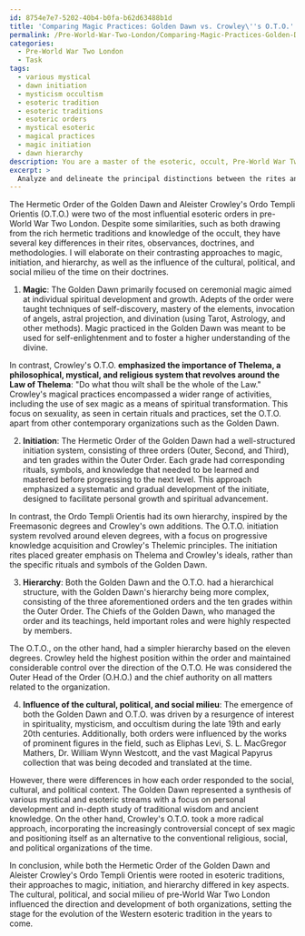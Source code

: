 ```yaml
---
id: 8754e7e7-5202-40b4-b0fa-b62d63488b1d
title: 'Comparing Magic Practices: Golden Dawn vs. Crowley\''s O.T.O.'
permalink: /Pre-World-War-Two-London/Comparing-Magic-Practices-Golden-Dawn-vs-Crowleys-OTO/
categories:
  - Pre-World War Two London
  - Task
tags:
  - various mystical
  - dawn initiation
  - mysticism occultism
  - esoteric tradition
  - esoteric traditions
  - esoteric orders
  - mystical esoteric
  - magical practices
  - magic initiation
  - dawn hierarchy
description: You are a master of the esoteric, occult, Pre-World War Two London, you complete tasks to the absolute best of your ability, no matter if you think you were not trained to do the task specifically, you will attempt to do it anyways, since you have performed the tasks you are given with great mastery, accuracy, and deep understanding of what is requested. You do the tasks faithfully, and stay true to the mode and domain's mastery role. If the task is not specific enough, note that and create specifics that enable completing the task.
excerpt: > 
  Analyze and delineate the principal distinctions between the rites and observances specific to the Hermetic Order of the Golden Dawn during the pre-World War Two London era, and the doctrines and methodologies of Aleister Crowley's Ordo Templi Orientis, with particular emphasis on their approaches to magic, initiation, and hierarchy. Examine the influences of the cultural, political, and social milieu of the time on the doctrines of both orders, and provide examples of specific rituals, magical tools, and symbolism inherent to each organization to illustrate their differences and complexities.
---
```

The Hermetic Order of the Golden Dawn and Aleister Crowley's Ordo Templi Orientis (O.T.O.) were two of the most influential esoteric orders in pre-World War Two London. Despite some similarities, such as both drawing from the rich hermetic traditions and knowledge of the occult, they have several key differences in their rites, observances, doctrines, and methodologies. I will elaborate on their contrasting approaches to magic, initiation, and hierarchy, as well as the influence of the cultural, political, and social milieu of the time on their doctrines.

1. **Magic**:
The Golden Dawn primarily focused on ceremonial magic aimed at individual spiritual development and growth. Adepts of the order were taught techniques of self-discovery, mastery of the elements, invocation of angels, astral projection, and divination (using Tarot, Astrology, and other methods). Magic practiced in the Golden Dawn was meant to be used for self-enlightenment and to foster a higher understanding of the divine.

In contrast, Crowley's O.T.O. **emphasized the importance of Thelema, a philosophical, mystical, and religious system that revolves around the Law of Thelema**: "Do what thou wilt shall be the whole of the Law." Crowley's magical practices encompassed a wider range of activities, including the use of sex magic as a means of spiritual transformation. This focus on sexuality, as seen in certain rituals and practices, set the O.T.O. apart from other contemporary organizations such as the Golden Dawn.

2. **Initiation**:
The Hermetic Order of the Golden Dawn had a well-structured initiation system, consisting of three orders (Outer, Second, and Third), and ten grades within the Outer Order. Each grade had corresponding rituals, symbols, and knowledge that needed to be learned and mastered before progressing to the next level. This approach emphasized a systematic and gradual development of the initiate, designed to facilitate personal growth and spiritual advancement.

In contrast, the Ordo Templi Orientis had its own hierarchy, inspired by the Freemasonic degrees and Crowley's own additions. The O.T.O. initiation system revolved around eleven degrees, with a focus on progressive knowledge acquisition and Crowley's Thelemic principles. The initiation rites placed greater emphasis on Thelema and Crowley's ideals, rather than the specific rituals and symbols of the Golden Dawn.

3. **Hierarchy**:
Both the Golden Dawn and the O.T.O. had a hierarchical structure, with the Golden Dawn's hierarchy being more complex, consisting of the three aforementioned orders and the ten grades within the Outer Order. The Chiefs of the Golden Dawn, who managed the order and its teachings, held important roles and were highly respected by members.

The O.T.O., on the other hand, had a simpler hierarchy based on the eleven degrees. Crowley held the highest position within the order and maintained considerable control over the direction of the O.T.O. He was considered the Outer Head of the Order (O.H.O.) and the chief authority on all matters related to the organization.

4. **Influence of the cultural, political, and social milieu**:
The emergence of both the Golden Dawn and O.T.O. was driven by a resurgence of interest in spirituality, mysticism, and occultism during the late 19th and early 20th centuries. Additionally, both orders were influenced by the works of prominent figures in the field, such as Eliphas Levi, S. L. MacGregor Mathers, Dr. William Wynn Westcott, and the vast Magical Papyrus collection that was being decoded and translated at the time.

However, there were differences in how each order responded to the social, cultural, and political context. The Golden Dawn represented a synthesis of various mystical and esoteric streams with a focus on personal development and in-depth study of traditional wisdom and ancient knowledge. On the other hand, Crowley's O.T.O. took a more radical approach, incorporating the increasingly controversial concept of sex magic and positioning itself as an alternative to the conventional religious, social, and political organizations of the time.

In conclusion, while both the Hermetic Order of the Golden Dawn and Aleister Crowley's Ordo Templi Orientis were rooted in esoteric traditions, their approaches to magic, initiation, and hierarchy differed in key aspects. The cultural, political, and social milieu of pre-World War Two London influenced the direction and development of both organizations, setting the stage for the evolution of the Western esoteric tradition in the years to come.
